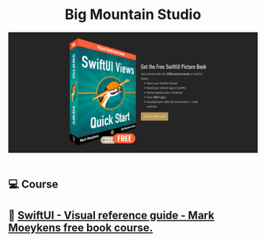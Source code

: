 <h1 align="center">
Big Mountain Studio
</h1>

<div align="center">
       <img src="./images/swiftui.png"/>
</div>

</br>

## 💻 Course

## 🚀 [SwiftUI - Visual reference guide - Mark Moeykens free book course.](https://www.bigmountainstudio.com/)
